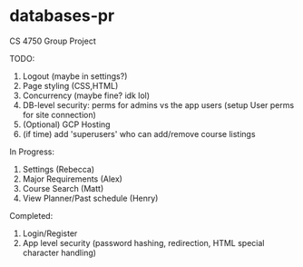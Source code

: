 # databases-pr
CS 4750 Group Project

TODO:
1. Logout (maybe in settings?)
2. Page styling (CSS,HTML)
3. Concurrency (maybe fine? idk lol)
4. DB-level security: perms for admins vs the app users (setup User perms for site connection)
5. (Optional) GCP Hosting
6. (if time) add 'superusers' who can add/remove course listings

In Progress:
1. Settings (Rebecca)
2. Major Requirements (Alex)
3. Course Search (Matt)
4. View Planner/Past schedule (Henry)

Completed:
1. Login/Register
2. App level security (password hashing, redirection, HTML special character handling)
